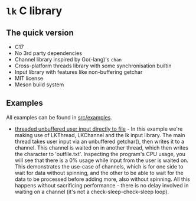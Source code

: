# `lk` C library

## The quick version

- C17
- No 3rd party dependencies
- Channel library inspired by Go(-lang)'s `chan`
- Cross-platform threads library with some synchronisation builtin
- Input library with features like non-buffering getchar
- MIT license
- Meson build system

## Examples

All examples can be found in [src/examples](https://github.com/lionkor/lk/tree/master/src/examples).

- [threaded unbuffered user input directly to file](https://github.com/lionkor/lk/blob/master/src/examples/type_to_file.c) - In this example we're making use of LKThread, LKChannel and the lk input library. The main thread takes user input via an unbuffered getchar(), then writes it to a channel. This channel is waited on in another thread, which then writes the character to 'outfile.txt'. Inspecting the program's CPU usage, you will see that there is a 0% usage while input from the user is waited on. This demonstrates the use-case of channels, which is for one side to wait for data without spinning, and the other to be able to wait for the data to be processed before adding more, also without spinning. All this happens without sacrificing performance - there is no delay involved in waiting on a channel (it's not a check-sleep-check-sleep loop).
